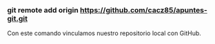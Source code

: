 ### git remote add origin https://github.com/cacz85/apuntes-git.git
Con este comando vinculamos nuestro repositorio local con GitHub.
